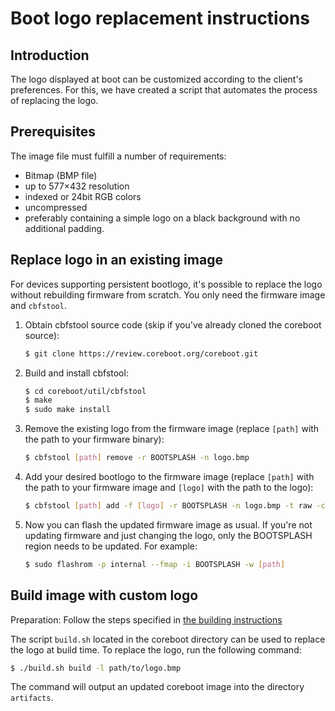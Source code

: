 # Boot logo replacement instructions

## Introduction

The logo displayed at boot can be customized according to the client's
preferences. For this, we have created a script that automates the process of
replacing the logo.

## Prerequisites

The image file must fulfill a number of requirements:

- Bitmap (BMP file)
- up to 577×432 resolution
- indexed or 24bit RGB colors
- uncompressed
- preferably containing a simple logo on a black background with no additional padding.

## Replace logo in an existing image

For devices supporting persistent bootlogo, it's possible to replace the logo
without rebuilding firmware from scratch. You only need the firmware image
and `cbfstool`.

1. Obtain cbfstool source code (skip if you've already cloned the coreboot
   source):
	```bash
	$ git clone https://review.coreboot.org/coreboot.git
	```

1. Build and install cbfstool:
	```bash
	$ cd coreboot/util/cbfstool
	$ make
	$ sudo make install
	```

1. Remove the existing logo from the firmware image (replace `[path]` with the
   path to your firmware binary):
	```bash
	$ cbfstool [path] remove -r BOOTSPLASH -n logo.bmp
	```

1. Add your desired bootlogo to the firmware image (replace `[path]` with the
   path to your firmware image and `[logo]` with the path to the logo):
	```bash
	$ cbfstool [path] add -f [logo] -r BOOTSPLASH -n logo.bmp -t raw -c lzma
	```

1. Now you can flash the updated firmware image as usual. If you're not
   updating firmware and just changing the logo, only the BOOTSPLASH region
   needs to be updated. For example:
	```bash
	$ sudo flashrom -p internal --fmap -i BOOTSPLASH -w [path]
	```

## Build image with custom logo

Preparation: Follow the steps specified in [the building instructions](../building)

The script `build.sh` located in the coreboot directory can be used to replace
the logo at build time. To replace the logo, run the following command:

```bash
$ ./build.sh build -l path/to/logo.bmp
```

The command will output an updated coreboot image into the directory `artifacts`.
